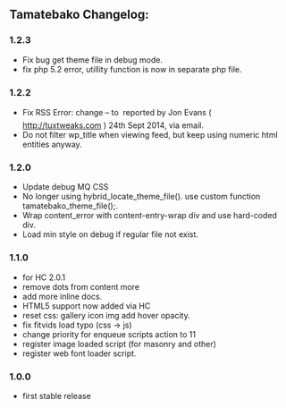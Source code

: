 ## Tamatebako Changelog:

### 1.2.3
* Fix bug get theme file in debug mode.
* fix php 5.2 error, utillity function is now in separate php file.

### 1.2.2
* Fix RSS Error: change &ndash; to &#150; reported by Jon Evans ( http://tuxtweaks.com ) 24th Sept 2014, via email.
* Do not filter wp_title when viewing feed, but keep using numeric html entities anyway.

### 1.2.0
* Update debug MQ CSS
* No longer using hybrid_locate_theme_file(). use custom function tamatebako_theme_file();.
* Wrap content_error with content-entry-wrap div and use hard-coded div.
* Load min style on debug if regular file not exist.

### 1.1.0
* for HC 2.0.1
* remove dots from content more
* add more inline docs.
* HTML5 support now added via HC
* reset css: gallery icon img add hover opacity.
* fix fitvids load typo (css -> js)
* change priority for enqueue scripts action to 11
* register image loaded script (for masonry and other)
* register web font loader script.

### 1.0.0
* first stable release